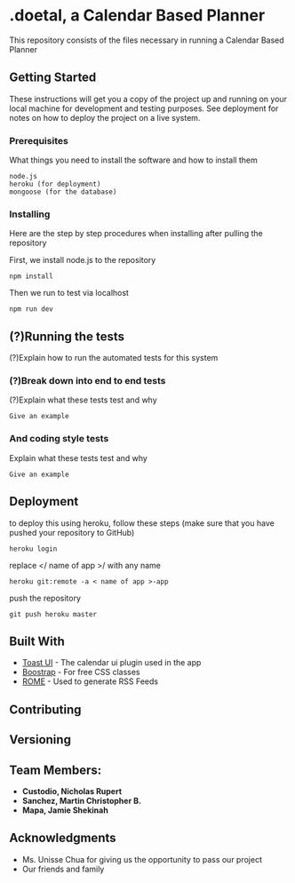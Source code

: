 # .doetal, a Calendar Based Planner

This repository consists of the files necessary in running a Calendar Based Planner

## Getting Started

These instructions will get you a copy of the project up and running on your local machine for development and testing purposes. See deployment for notes on how to deploy the project on a live system.

### Prerequisites

What things you need to install the software and how to install them
```
node.js
heroku (for deployment)
mongoose (for the database)
```

### Installing

Here are the step by step procedures when installing after pulling the repository

First, we install node.js to the repository
```
npm install
```
Then we run to test via localhost
```
npm run dev
```

## (?)Running the tests

(?)Explain how to run the automated tests for this system

### (?)Break down into end to end tests

(?)Explain what these tests test and why

```
Give an example
```

### And coding style tests

Explain what these tests test and why

```
Give an example
```

## Deployment

to deploy this using heroku, follow these steps (make sure that you have pushed your repository to GitHub)
```
heroku login
```
replace </ name of app >/ with any name
```
heroku git:remote -a < name of app >-app
```
push the repository
```
git push heroku master
```

## Built With

* [Toast UI](https://ui.toast.com/tui-calendar/) - The calendar ui plugin used in the app
* [Boostrap](https://getbootstrap.com/) - For free CSS classes
* [ROME](https://rometools.github.io/rome/) - Used to generate RSS Feeds

## Contributing


## Versioning



## Team Members:

* **Custodio, Nicholas Rupert**
* **Sanchez, Martin Christopher B.**
* **Mapa, Jamie Shekinah** 

## Acknowledgments

* Ms. Unisse Chua for giving us the opportunity to pass our project
* Our friends and family

